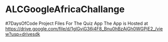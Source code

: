 # ALCGoogleAfricaChallange
#7DaysOfCode Project Files For The Quiz App
 The App is Hosted at https://drive.google.com/file/d/1glGvjG36j4F8_Bnu0hBzAjGh0WGPjE2_/view?usp=drivesdk
